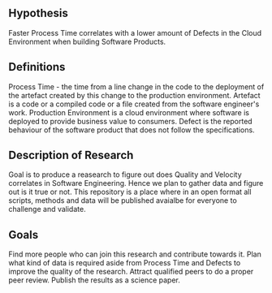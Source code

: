 ## Hypothesis
Faster Process Time correlates with a lower amount of Defects in the Cloud Environment when building Software Products.

## Definitions
Process Time - the time from a line change in the code to the deployment of the artefact created by this change to the production environment.
Artefact is a code or a compiled code or a file created from the software engineer's work.
Production Environment is a cloud environment where software is deployed to provide business value to consumers. 
Defect is the reported behaviour of the software product that does not follow the specifications.

## Description of Research
Goal is to produce a reasearch to figure out does Quality and Velocity correlates in Software Engineering. Hence we plan to gather data and figure out is it true or not. This repository is a place where in an open format all scripts, methods and data will be published avaialbe for everyone to challenge and validate.

## Goals
Find more people who can join this research and contribute towards it.
Plan what kind of data is required aside from Process Time and Defects to improve the quality of the research.
Attract qualified peers to do a proper peer review.
Publish the results as a science paper.

